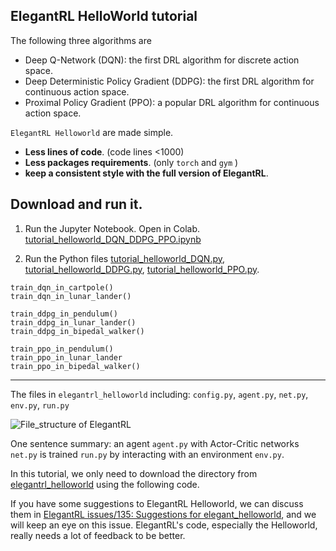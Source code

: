 ## ElegantRL HelloWorld tutorial

The following three algorithms are 
- Deep Q-Network (DQN): the first DRL algorithm for discrete action space.
- Deep Deterministic Policy Gradient (DDPG): the first DRL algorithm for continuous action space.
- Proximal Policy Gradient (PPO): a popular DRL algorithm for continuous action space.


`ElegantRL Helloworld` are made simple.
- **Less lines of code**. (code lines <1000)
- **Less packages requirements**. (only `torch` and `gym` )
- **keep a consistent style with the full version of ElegantRL**.


## Download and run it.

1. Run the Jupyter Notebook. Open in Colab. [tutorial_helloworld_DQN_DDPG_PPO.ipynb](https://github.com/AI4Finance-Foundation/ElegantRL/blob/master/tutorial_helloworld_DQN_DDPG_PPO.ipynb)

2. Run the Python files [tutorial_helloworld_DQN.py](https://github.com/AI4Finance-Foundation/ElegantRL/blob/master/elegantrl_helloworld/tutorial_helloworld_DQN.py), [ tutorial_helloworld_DDPG.py](https://github.com/AI4Finance-Foundation/ElegantRL/blob/master/elegantrl_helloworld/tutorial_helloworld_DDPG.py), [tutorial_helloworld_PPO.py](https://github.com/AI4Finance-Foundation/ElegantRL/blob/master/elegantrl_helloworld/tutorial_helloworld_PPO.py).
```
train_dqn_in_cartpole()
train_dqn_in_lunar_lander()

train_ddpg_in_pendulum()
train_ddpg_in_lunar_lander()
train_ddpg_in_bipedal_walker()

train_ppo_in_pendulum()
train_ppo_in_lunar_lander
train_ppo_in_bipedal_walker()
```

---


The files in `elegantrl_helloworld` including:
`config.py`, `agent.py`, `net.py`, `env.py`, `run.py`

![File_structure of ElegantRL](https://github.com/AI4Finance-Foundation/ElegantRL/raw/master/figs/File_structure.png)

One sentence summary: an agent `agent.py` with Actor-Critic networks `net.py` is trained `run.py` by interacting with an environment `env.py`.


In this tutorial, we only need to download the directory from [elegantrl_helloworld](https://github.com/AI4Finance-Foundation/ElegantRL/tree/master/elegantrl_helloworld) using the following code.


If you have some suggestions to ElegantRL Helloworld, we can discuss them in [ElegantRL issues/135: Suggestions for elegant_helloworld](https://github.com/AI4Finance-Foundation/ElegantRL/issues/135), and we will keep an eye on this issue.
ElegantRL's code, especially the Helloworld, really needs a lot of feedback to be better.
